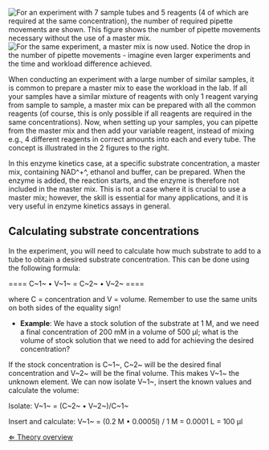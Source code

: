 ![For an experiment with 7 sample tubes and 5 reagents (4 of which are required at the same concentration), the number of required pipette movements are shown. This figure shows the number of pipette movements necessary without the use of a master mix.]( Nomastermix.jpg "fig:For an experiment with 7 sample tubes and 5 reagents (4 of which are required at the same concentration), the number of required pipette movements are shown. This figure shows the number of pipette movements necessary without the use of a master mix.")
![For the same experiment, a master mix is now used. Notice the drop in the number of pipette movements - imagine even larger experiments and the time and workload difference achieved.]( Mastermix.jpg "fig:For the same experiment, a master mix is now used. Notice the drop in the number of pipette movements - imagine even larger experiments and the time and workload difference achieved.")

When conducting an experiment with a large number of similar samples, it
is common to prepare a master mix to ease the workload in the lab. If
all your samples have a similar mixture of reagents with only 1 reagent
varying from sample to sample, a master mix can be prepared with all the
common reagents (of course, this is only possible if all reagents are
required in the same concentrations). Now, when setting up your samples,
you can pipette from the master mix and then add your variable reagent,
instead of mixing e.g., 4 different reagents in correct amounts into
each and every tube. The concept is illustrated in the 2 figures to the
right.

In this enzyme kinetics case, at a specific substrate concentration, a
master mix, containing NAD^+^, ethanol and buffer, can be prepared. When
the enzyme is added, the reaction starts, and the enzyme is therefore
not included in the master mix. This is not a case where it is crucial
to use a master mix; however, the skill is essential for many
applications, and it is very useful in enzyme kinetics assays in
general.

Calculating substrate concentrations
------------------------------------

In the experiment, you will need to calculate how much substrate to add
to a tube to obtain a desired substrate concentration. This can be done
using the following formula:

==== C~1~ • V~1~ = C~2~ • V~2~ ====

where C = concentration and V = volume. Remember to use the same units
on both sides of the equality sign!

-   **Example**: We have a stock solution of the substrate at 1 M, and
    we need a final concentration of 200 mM in a volume of 500 µl; what
    is the volume of stock solution that we need to add for achieving
    the desired concentration?

If the stock concentration is C~1~, C~2~ will be the desired final
concentration and V~2~ will be the final volume. This makes V~1~ the
unknown element. We can now isolate V~1~, insert the known values and
calculate the volume:

Isolate: V~1~ = (C~2~ • V~2~)/C~1~

Insert and calculate: V~1~ = (0.2 M • 0.0005l) / 1 M = 0.0001 L = 100 µl

[⇐ Theory overview](/wiki/Enzyme_Kinetics "wikilink")

